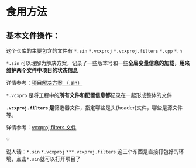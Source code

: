 # 食用方法

## 基本文件操作：

这个仓库的主要包含的文件有 `*.sin` `*.vcxproj` `*.vcxproj.filters` `*.cpp` `*.h`

`*.sin` 可以理解为解决方案，记录了一些版本号和一些**全局变量信息的加载，用来维护两个文件中项目的状态信息**

详情参考：[项目解决方案 （.sln）](https://learn.microsoft.com/zh-cn/visualstudio/extensibility/internals/solution-dot-sln-file?view=vs-2022) 

`*.vcxpro` 是将工程中的**所有文件和配置信息都**记录在一起形成整体的文件

**`.vcxproj.filters` 是**筛选器文件，指定哪些是头(header)文件，哪些是源文件等。

详情参考：[vcxproj.filters 文件](https://learn.microsoft.com/zh-cn/cpp/build/reference/vcxproj-filters-files?view=msvc-170)

<aside>
💡

说人话：`*.sin` `*.vcxproj`  `***.vcxproj.filters` 这三个东西是直接打包好的环境，点击`*.sin`就可以打开项目了

</aside>